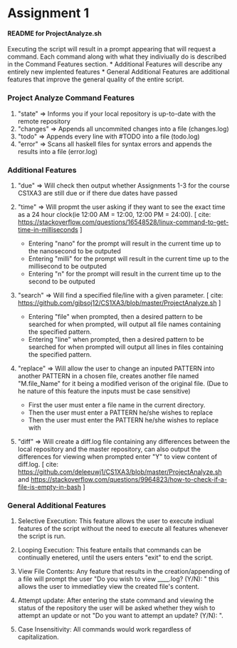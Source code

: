 # Assignment 1

#### README for ProjectAnalyze.sh 
Executing the script will result in a prompt appearing that will request a command. Each command along with what they indiviually do is described in the Command Features section.
	* Additional Features will describe any entirely new implented features
	* General Additional Features are additional features that improve the general quality of the entire script.

### Project Analyze Command Features
1. "state" => Informs you if your local repository is up-to-date with the remote repository
2. "changes" => Appends all uncommited changes into a file (changes.log)
3. "todo" => Appends every line with #TODO into a file (todo.log)
4. "error" => Scans all haskell files for syntax errors and appends the results into a file (error.log)

### Additional Features
1. "due" => Will check then output whether Assignments 1-3 for the course CS1XA3 are still due or if there due dates have passed

2. "time" => Will propmt the user asking if they want to see the exact time as a 24 hour clock(ie 12:00 AM = 12:00, 12:00 PM = 24:00). [ cite: https://stackoverflow.com/questions/16548528/linux-command-to-get-time-in-milliseconds ]
	* Entering "nano" for the prompt will result in the current time up to the nanosecond to be outputed
	* Entering "milli" for the prompt will result in the current time up to the millisecond to be outputed
	* Entering "n" for the prompt will result in the current time up to the second to be outputed

3. "search" => Will find a specified file/line with a given parameter. [ cite: https://github.com/gibsoj12/CS1XA3/blob/master/ProjectAnalyze.sh ] 
	* Entering "file" when prompted, then a desired pattern to be searched for when prompted, will output all file names containing the specified pattern.
	* Entering "line" when prompted, then a desired pattern to be searched for when prompted will output all lines in files containing the specified pattern.

4. "replace" => Will allow the user to change an inputed PATTERN into another PATTERN in a chosen file, creates another file named "M.file_Name" for it being a modified verison of the original file. (Due to he nature of this feature the inputs must be case sensitive)
	* First the user must enter a file name in the current directory.
	* Then the user must enter a PATTERN he/she wishes to replace
	* Then the user must enter the PATTERN he/she wishes to replace with

5. "diff" => Will create a diff.log file containing any differences between the local repository and the master repository, can also output the differences for viewing when prompted enter "Y" to view content of diff.log. [ cite: https://github.com/deleeuwj1/CS1XA3/blob/master/ProjectAnalyze.sh and https://stackoverflow.com/questions/9964823/how-to-check-if-a-file-is-empty-in-bash ]

### General Additional Features
1. Selective Execution:
	This feature allows the user to execute indiual features of the script without the need to execute all features whenever the script is run. 

2. Looping Execution:
	This feature entails that commands can be continually enetered, until the users enters "exit" to end the script.

3. View File Contents:
	Any feature that results in the creation/appending of a file will prompt the user "Do you wish to view ____.log? (Y/N): " this allows the user to immediatley view the created file's content.

4. Attempt update:
	After entering the state command and viewing the status of the repository the user will be asked whether they wish to attempt an update or not "Do you want to attempt an update? (Y/N): ". 

5. Case Insensitivity:
	All commands would work regardless of capitalization. 
